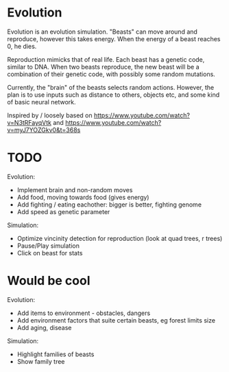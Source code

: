 # Evolution

Evolution is an evolution simulation. "Beasts" can move around and reproduce, however this takes energy. When the energy of a beast reaches 0, he dies.

Reproduction mimicks that of real life. Each beast has a genetic code, similar to DNA. When two beasts reproduce, the new beast will be a combination of their
genetic code, with possibly some random mutations.

Currently, the "brain" of the beasts selects random actions. However, the plan is to use inputs such as distance to others, objects etc, and some kind of
basic neural network.

Inspired by / loosely based on https://www.youtube.com/watch?v=N3tRFayqVtk and https://www.youtube.com/watch?v=myJ7YOZGkv0&t=368s

# TODO

Evolution:
- Implement brain and non-random moves
- Add food, moving towards food (gives energy)
- Add fighting / eating eachother: bigger is better, fighting genome
- Add speed as genetic parameter

Simulation:
- Optimize vincinity detection for reproduction (look at quad trees, r trees)
- Pause/Play simulation
- Click on beast for stats

# Would be cool

Evolution:
- Add items to environment - obstacles, dangers
- Add environment factors that suite certain beasts, eg forest limits size
- Add aging, disease

Simulation:
- Highlight families of beasts
- Show family tree
